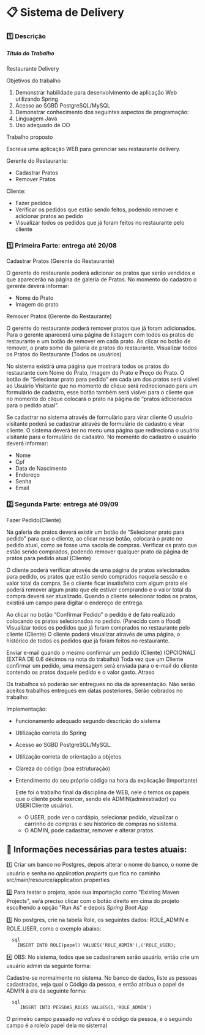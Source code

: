 # :clipboard: Sistema de Delivery

### :one: Descrição

##### Título do Trabalho

Restaurante Delivery

Objetivos do trabalho

1. Demonstrar habilidade para desenvolvimento de aplicação Web utilizando
Spring
2. Acesso ao SGBD PostgreSQL/MySQL
1. Demonstrar conhecimento dos seguintes aspectos de programação:
2. Linguagem Java
3. Uso adequado de OO

Trabalho proposto

Escreva uma aplicação WEB para gerenciar seu restaurante delivery.

Gerente do Restaurante:
- Cadastrar Pratos
- Remover Pratos

Cliente:
- Fazer pedidos
- Verificar os pedidos que estão sendo feitos, podendo remover e adicionar pratos ao
pedido
- Visualizar todos os pedidos que já foram feitos no restaurante pelo cliente

### :one: Primeira Parte: entrega até 20/08

Cadastrar Pratos (Gerente do Restaurante)

  O gerente do restaurante poderá adicionar os pratos que serão vendidos e que aparecerão na
página de galeria de Pratos. No momento do cadastro o gerente deverá informar:
- Nome do Prato
- Imagem do prato

Remover Pratos (Gerente do Restaurante)

  O gerente do restaurante poderá remover pratos que já foram adicionados. Para o gerente
aparecerá uma página de listagem com todos os pratos do restaurante e um botão de remover
em cada prato. Ao clicar no botão de remover, o prato some da galeria de pratos do restaurante.
Visualizar todos os Pratos do Restaurante (Todos os usuários)

  No sistema existirá uma página que mostrará todos os pratos do restaurante com Nome do
Prato, Imagem do Prato e Preço do Prato. O botão de “Selecionar prato para pedido” em cada
um dos pratos será visível ao Usuário Visitante que no momento de clique será redirecionado
para um formulário de cadastro, esse botão também será visível para o cliente que no momento
do clique colocará o prato na página de “pratos adicionados para o pedido atual”.
  
  Se cadastrar no sistema através de formulário para virar cliente
O usuário visitante poderá se cadastrar através de formulário de cadastro e virar cliente. O
sistema deverá ter no menu uma página que redireciona o usuário visitante para o formulário de
cadastro. No momento do cadastro o usuário deverá informar:

- Nome
- Cpf
- Data de Nascimento
- Endereço
- Senha
- Email
### :two: Segunda Parte: entrega até 09/09

Fazer Pedido(Cliente)

  Na galeria de pratos deverá existir um botão de “Selecionar prato para pedido” para que o cliente,
ao clicar nesse botão, colocará o prato no pedido atual, como se fosse uma sacola de compras.
Verificar os prato que estão sendo comprados, podendo remover qualquer prato da
página de pratos para pedido atual (Cliente)

  O cliente poderá verificar através de uma página de pratos selecionados para pedido, os pratos
que estão sendo comprados naquela sessão e o valor total da compra. Se o cliente ficar
insatisfeito com algum prato ele poderá remover algum prato que ele estiver comprando e o valor
total da compra deverá ser atualizado. Quando o cliente selecionar todos os pratos, existirá um
campo para digitar o endereço de entrega.

  Ao clicar no botão “Confirmar Pedido” o pedido é de fato realizado colocando os pratos
selecionados no pedido. (Parecido com o Ifood)
Visualizar todos os pedidos que já foram comprados no restaurante pelo cliente (Cliente)
O cliente poderá visualizar através de uma página, o histórico de todos os pedidos que já foram
feitos no restaurante.

  Enviar e-mail quando o mesmo confirmar um pedido (Cliente) (OPCIONAL) (EXTRA DE
0.6 décimos na nota do trabalho)
  Toda vez que um Cliente confirmar um pedido, uma mensagem será enviada para o e-mail do
cliente contendo os pratos daquele pedido e o valor gasto.
Atraso

  Os trabalhos só poderão ser entregues no dia da apresentação. Não serão aceitos trabalhos
entregues em datas posteriores.
Serão cobrados no trabalho:

Implementação:
- Funcionamento adequado segundo descrição do sistema
- Utilização correta do Spring
- Acesso ao SGBD PostgreSQL/MySQL.
- Utilização correta de orientação a objetos
- Clareza do código (boa estruturação)
- Entendimento do seu próprio código na hora da explicação (Importante)

  Este foi o trabalho final da disciplina de WEB, nele o temos os papeis que o cliente pode exercer, sendo ele ADMIN(administrador)
ou USER(Cliente usuário).

  * O USER, pode ver o cardápio, selecionar pedido, vizualizar o carrinho de compras e seu histórico de compras no sistema.
  * O ADMIN, pode cadastrar, remover e alterar pratos.
  
 ## :key: **Informações necessárias para testes atuais:**
 
 :one: Criar um banco no Postgres, depois alterar o nome do banco, o nome de usuário e senha no _application.properts_ que fica no caminho
      src/main/resource/application.properties
      
 :two: Para testar o projeto, após sua importação como "Existing Maven Projects", seŕá preciso clicar com o botão direito em cima do projeto escolhendo a opção "Run As" e depois _Spring Boot App_
  
  :three: No postgres, crie na tabela Role, os seguintes dados: ROLE_ADMIN e ROLE_USER, como o exemplo abaixo:
  
      sql
        INSERT INTO ROLE(papel) VALUES('ROLE_ADMIN'),('ROLE_USER);
      
  :four: OBS: No sistema, todos que se cadastrarem serão usuário, então crie um usuário admin da seguinte forma:
          
Cadastre-se normalmente no sistema. No banco de dados, liste as pessoas cadastradas, veja qual o 
Código da pessoa, e então atribua o papel de ADMIN à ela da seguinte forma:
          
      sql
         INSERT INTO PESSOAS_ROLES VALUES(1,'ROLE_ADMIN')
      
          
O primeiro campo passado no _values_ é o código da pessoa, e o seguindo campo é a role(o papel dela no sistema)

